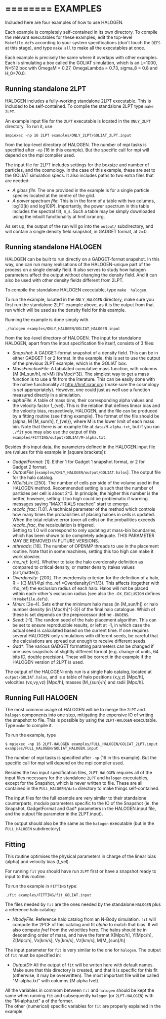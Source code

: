 ========
EXAMPLES
========
Included here are four examples of how to use HALOGEN. 

Each example is completely self-contained in its own directory.
To compile the relevant executables for these examples, edit
the top-level ``Makefile.defs`` according to your system
specifications (don't touch the ``DEFS`` at this stage), and
type ``make all`` to make all the executables at once.

Each example is precisely the same where it overlaps with other
examples. Each is simulating a box called the GOLIAT simulation,
which is an L=1000, N=512 box with OmegaM = 0.27, 
OmegaLambda = 0.73, sigma_8 = 0.8 and H_0=70.0.

Running standalone 2LPT
-----------------------
HALOGEN includes a fully-working standalone 2LPT 
executable. This is included to be self-contained.
To compile the standalone 2LPT type ``make 2LPT``. 

An example input file for the ``2LPT`` executable is located 
in the ``ONLY_2LPT`` directory. To run it, use 

    $mpiexec -np 16 2LPT examples/ONLY_2LPT/GOLIAT_2LPT.input

from the top-level directory of HALOGEN. The number of mpi tasks
is specified after ``-np`` (16 in this example). But the specific
call for mpi will depend on the mpi compiler used.   

The input file for 2LPT includes settings for the boxsize and
number of particles, and the cosmology. In the case of this 
example, these are set to the GOLIAT simulation specs. 
It also includes paths to two extra files that are needed:

* *A glass file*: The one provided in the example is for a single
  particle species located at the centre of the grid.
* *A power spectrum file*: This is in the form of a table with two 
  columns, log10(k) and log10(P). Importantly, the power spectrum
  in this table includes the spectral tilt, n_s. Such a table may
  be simply downloaded using the inbuilt functionality at 
  hmf.icrar.org.

As set up, the output of the run will go into the ``output/``
subdirectory, and will contain a single density field snapshot,
in GADGET format, at z=0.

Running standalone HALOGEN
--------------------------
HALOGEN can be built to run directly on a GADGET-format snapshot.
In this way, one can run many realisations of the HALOGEN-unique
part of the process on a single density field. It also serves to 
study how halogen parameters affect the output without changing
the density field. And it can also be used with other density 
fields different from 2LPT.

To compile the standalone HALOGEN executable, type ``make 
halogen``.

To run the example, located in the ``ONLY_HALOGEN`` directory,
make sure you first run the standalone 2LPT example above, as it is
the output from that run which will be used as the density field
for this example. 

Running the example is done simply with 

    ./halogen examples/ONLY_HALOGEN/GOLIAT_HALOGEN.input 

from the top-level directory of HALOGEN. The input for standalone 
HALOGEN, apart from the input specification file itself, consists of 
3 files:

* *Snapshot*: A GADGET-format snapshot of a density field. This can be
  in either GADGET 1 or 2 format. In the example, this is set to use
  the output of the previous 2LPT example, which is the GOLIAT box.
* *MassFunctionFile*: A tabulated cumulative mass function, with columns
  {M [M_sun/h], n(>M) [(h/Mpc)^3]}. The simplest way to get a mass 
  function is to use a fit from the literature. This can be easily done
  with the native functionality at http://hmf.icrar.org (make sure the cosmology
  is set appropriately). However, one could just as well use a function
  measured directly in a simulation.
* *alphaFile*: A table of mass bins, their corresponding alpha values and the velocity
  factor f_{vel}.
  This is the relation that defines linear bias and the velocity bias, respectively,
  HALOGEN, and the
  file can be produced by a fitting routine (see fitting example). The format
  of the file should be {alpha, M [M_sun/h], f_{vel}}, where M is the lower limit of
  each mass bin.
  Note that there is an example file at ``data/M-alpha.txt``, but if you ran ``./fit``
  you may also use the output of this ``examples/FITTING/output/GOLIAT/M-alpha.txt``. 

Besides this input data, the parameters defined in the HALOGEN.input file are
(values for this example in [square brackets]):

* *GadgetFormat*: [1]. Either 1 for Gadget 1 snapshot format, or 2 for Gadget 2
  format.
* *OutputFile* [``examples/ONLY_HALOGEN/output/GOLIAT.halos``]. The output file
  for the halo catalog.
* *NCellsLin*: [250]. The number of cells per side of the volume used in the
  HALOGEN method. Recommended setting is such that the number of particles
  per cell is about 2^3. In principle, the higher this number is the better,
  however, setting it too high could be problematic if warning messages saying 
  "MAXTRIALS reached" start to emerge.
* *recalc_frac*: [1.0]. A technical parameter of the method which controls how
  many times the probabilities of placing haloes in cells is updated.
  When the total relative error (over all cells) on the probailities
  exceeds *recalc_frac*, the recalculation is trigered.  
  Setting to 1.0 will correspond to only updating at mass-bin boundaries,
  which has been shown to be completely adequate. THIS PARAMETER MAY BE 
  REMOVED IN FUTURE VERSIONS.
* *nthreads*: [16]. The number of OPENMP threads to use in the placement
  routine. Note that in some machines, setting this too high can make it 
  work slowlier. 
* *rho_ref*: [crit]. Whether to take the halo overdensity definition as compared
  to critical density, or matter density (takes values {crit,matter}). 
* *Overdensity*: [200]. The overdensity criterion for the definition of a halo,
  R = ((3 M)/(4\pi rho_ref *Overdensity))^(1/3). This affects (together with 
  rho_ref) the exclusion radius of each halo. Halos will not be placed within 
  each-other's exclusion radius (see also the ``-DX_EXCLUSION`` defines in 
  ``Makefile.defs``).
* *Mmin*: [2e-4]. Sets either the minimum halo mass (in [M_sun/h]) or halo number 
  density (in [Mpc/h]^{-3}) of the final halo catalogue. 
  Which of these is set depends on the preprocessor define ``-DNDENS``.
* *Seed*: [-1]. The random seed of the halo placement algorithm. This can be set
  to ensure reproducible results, or left at -1, in which case the actual seed
  is calculated based on the current time. If one requires several
  HALOGEN-only simulations with different seeds, be careful that the
  calculations are spread out enough to receive different seeds.
* *Gad**: The various GADGET formatting parameters can be changed if one uses
  snapshots of slightly different format (e.g. change of units, 64 bits ID, double precision).
   These will be correct in the example if the HALOGEN version of 2LPT is used. 

The output of the HALOGEN-only run is a single halo catalog, located at
``output/GOLIAT.halos``, and is a table of halo positions (x,y,z) [Mpc/h], 
velocities (vx,vy,vz) [Mpc/h], masses [M_{sun}/h] and radii [Mpc/h].

Running Full HALOGEN
--------------------
The most common usage of HALOGEN will be to merge the ``2LPT`` and ``halogen``
components into one step, mitigating the expensive IO of writing the snapshot
to file. This is possible by using the ``2LPT-HALOGEN``
executable. Type ``make`` to compile it.  

To run the example, type

    $ mpiexec -np 16 2LPT-HALOGEN examples/FULL_HALOGEN/GOLIAT_2LPT.input examples/FULL_HALOGEN/GOLIAT_HALOGEN.input

The number of mpi tasks is specified after ``-np`` (16 in this example). 
But the specific call for mpi will depend on the mpi compiler used. 

Besides the two input specification files, ``2LPT-HALOGEN`` requires all of
the input files necessary for the standalone ``2LPT`` and ``halogen``
executables, except for the Snapshot, which is never written to file. These
are all contained in the ``FULL_HALOGEN/data`` directory to make things
self-contained.

The input files for the full example are very similar to their standalone
counterparts, modulo parameters specific to the IO of the Snapshot (ie. the
Snapshot, GadgetFormat and Gad* parameters in the HALOGEN.input file, and the
output file parameter in the 2LPT.input).

The output should also be the same as the ``halogen`` executable (but in the 
``FULL_HALOGEN`` subdirectory).


Fitting
-------

This routine optimises the physical parameters in charge of the linear bias (alpha) and velocity bias
(f_vel). 

For running ``fit`` you should have run ``2LPT`` first or have a snapshot ready to input to this routine. 

To run the example in ``FITTING`` type: 

``./fit examples/FITTING/fit_GOLIAT.input``

The files needed by ``fit`` are the ones needed by the standalone ``HALOGEN`` plus a reference halo catalog:

* *NbodyFile*: Reference halo catalog from an N-Body simulation. ``fit`` will compute the 2PCF of this catalog
  and fit *alpha* to match that bias. It will also compute *fvel* from the velocities here. The halos should
  be in descending order of mass, and have the format X[Mpc/h], Y[Mpc/h], Z[Mpc/h], Vx[km/s], Vy[km/s], Vz[km/s], M[M_{sun}/h]

The input parameter for ``fit`` is very similar to the one for ``halogen``. 
The output of ``fit`` must be specified in:

* *OutputDir* All the output of ``fit`` will be writen here with default names. Make sure that this directory is created, and that 
  it is specific for this fit (otherwise, it may be overwritten). The most important file will be called "M-alpha.txt" with columns
  {M alpha fvel}.

All the variables in commom between ``fit`` and ``halogen`` should be kept the same
when running ``fit`` and subsequently ``halogen`` (or ``2LPT-HALOGEN``) with the "M-alpha.txt" a of the former.  
The other (numerical) specific variables for ``fit`` are properly explained in the example
